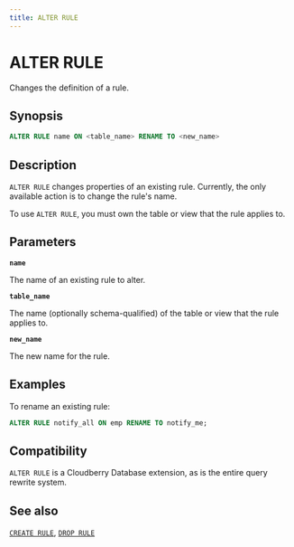 ```yaml
---
title: ALTER RULE
---
```


# ALTER RULE

Changes the definition of a rule.

## Synopsis

```sql
ALTER RULE name ON <table_name> RENAME TO <new_name>
```

## Description

`ALTER RULE` changes properties of an existing rule. Currently, the only available action is to change the rule's name.

To use `ALTER RULE`, you must own the table or view that the rule applies to.

## Parameters

**`name`**

The name of an existing rule to alter.

**`table_name`**

The name (optionally schema-qualified) of the table or view that the rule applies to.

**`new_name`**

The new name for the rule.

## Examples

To rename an existing rule:

```sql
ALTER RULE notify_all ON emp RENAME TO notify_me; 
```

## Compatibility

`ALTER RULE` is a Cloudberry Database extension, as is the entire query rewrite system.

## See also

[`CREATE RULE`](/docs/sql-stmts/create-rule.md), [`DROP RULE`](/docs/sql-stmts/drop-rule.md)
